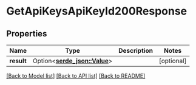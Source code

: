 # GetApiKeysApiKeyId200Response

## Properties

Name | Type | Description | Notes
------------ | ------------- | ------------- | -------------
**result** | Option<[**serde_json::Value**](.md)> |  | [optional]

[[Back to Model list]](../README.md#documentation-for-models) [[Back to API list]](../README.md#documentation-for-api-endpoints) [[Back to README]](../README.md)


